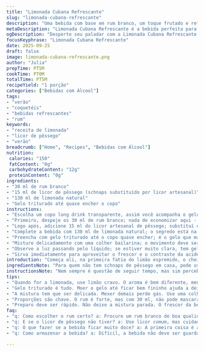 ```yaml
---
title: "Limonada Cubana Refrescante"
slug: "limonada-cubana-refrescante"
description: "Uma bebida com base em rum branco, um toque frutado e refrescante, servida com gelo triturado para uma textura gelada perfeita. Ideal para dias quentes, combina fácil com várias ocasiões e paladares, incluindo quem busca opções veganas e sem alergênicos comuns."
metaDescription: "Limonada Cubana Refrescante é a bebida perfeita para dias quentes. Refrescante, com rum branco e limonada natural."
ogDescription: "Desperte seu paladar com a Limonada Cubana Refrescante. Uma mistura refrescante de rum e limonada perfeita para o calor."
focusKeyphrase: "Limonada Cubana Refrescante"
date: 2025-09-25
draft: false
image: limonada-cubana-refrescante.png
author: "Julia"
prepTime: PT5M
cookTime: PT0M
totalTime: PT5M
recipeYield: "1 porção"
categories: ["Bebidas com Álcool"]
tags:
- "verão"
- "coquetéis"
- "bebidas refrescantes"
- "rum"
keywords:
- "receita de limonada"
- "licor de pêssego"
- "verão"
breadcrumb: ["Home", "Recipes", "Bebidas com Álcool"]
nutrition: 
 calories: "150"
 fatContent: "0g"
 carbohydrateContent: "12g"
 proteinContent: "0g"
ingredients:
- "30 ml de rum branco"
- "15 ml de licor de pêssego (schnaps substituído por licor artesanal)"
- "130 ml de limonada natural"
- "Gelo triturado até quase encher o copo"
instructions:
- "Escolha um copo long drink transparente, assim você acompanha o gelo e a mistura."
- "Primeiro, despeje os 30 ml de rum branco; nada de economizar aqui - é a alma da bebida."
- "Logo após, adicione 15 ml do licor artesanal de pêssego; substituí o schnaps industrial por um caseiro que guarda um aroma mais fresco e menos doce artificial."
- "Complete a bebida com 130 ml de limonada natural; o segredo está na limonada feita com limão cravo, mais perfumado e ácido que o siciliano tradicional."
- "Preencha com gelo triturado até o copo quase encher; é o gelo que mantém a bebida na temperatura certa e dilui o álcool devagar, garantindo o equilíbrio."
- "Misture delicadamente com uma colher bailarina; o movimento deve ser suave, evitando que a espuma e o gás desapareçam rápido."
- "Observe a luz passando pelo líquido; se estiver muito clara, tem gelo demais. A coloração meio dourada mostra equilíbrio."
- "Sirva imediatamente para aproveitar o frescor e o contraste da acidez com o toque doce do pêssego."
introduction: "Começa ali, na primeira fatia do limão espremido, o cheiro cítrico que se espalha pela cozinha. Já testei várias vezes essa limonada com rum - experiências que me ensinaram a valorizar cada toque aromático da fruta e a suavidade do licor. O segredo? O equilíbrio entre álcool e limonada, além do gelo que não pode ser só gelo, e sim triturado para abrir espaço na boca durante cada gole. A leve doçura do pêssego quebra a acidez do limão sem apagar o frescor. Foi substituindo o schnaps por um licor artesanal que notei como o sabor ganha personalidade e autenticidade. Aqui não tem frescura - é uma mistura direta que reflete a alma calorosa de Cuba."
ingredientsNote: "Para quem não tem schnaps de pêssego em casa, pode usar licor de pêssego comum ou até uma mistura de suco concentrado de pêssego com um pouco de vodka para compensar a força alcoólica. A limonada caseira é tudo aqui - use limões fresquinhos e coe para evitar resíduos que comprometem a textura. Não recomendo limonada industrial ou de saquinho, muda demais o perfil da bebida. O gelo triturado é fundamental - gelo em cubos é muito intenso, diluindo rápido demais e mudando o sabor. Se possível, use um socador ou processador para acertar a textura."
instructionsNote: "Nem sempre é questão de seguir tempo, mas sim perceber a mudança no visual e na textura da bebida. A mistura deve ser feita com cuidado para manter as bolhas e o frescor, evitando mexer demais. A proporção entre rum, licor e limonada deve ser ajustada ao paladar, lembrando que álcool forte demais perde graça e o doce pode virar enjoativo. E nunca esquecer do gelo - muita gente subestima como ele muda o jogo, tanto na temperatura quanto na diluição gradual. No calor, essa bebida vira quase um ritual para aprender a equilibrar corpo, sabor e sensação refrescante."
tips:
- "Quando for a limonada, use limão cravo. O aroma é bem diferente, menos ácido. A acidez ideal para equilibrar o doce do pêssego. Não subestime a importância da limonada caseira - evita que a bebida fique enjoativa. Se não tiver limão cravo, limão tahiti pode quebrar o galho, mas o sabor muda."
- "Gelo triturado é tudo. Moer o gelo até ficar bem fininho ajuda a deixar a bebida fresca por mais tempo. Gelo em cubos derrete rápido demais, alteração no gosto. Se não tiver moedor, é improvável, mas dá pra usar um saco e bater com um martelo. O importante é a textura. Gelo correto resulta em refresco na boca."
- "A mistura tem que ser delicada. Mexer demais perde gás. Use uma colher bailarina, acerte o movimento. E a coloração? Tem que ser meio dourada. Se clara, talvez muito gelo. O equilíbrio da bebida é fundamental pra tudo - a sensação ao beber deve ser refrescante, ácido e doce na medida certa. Não esqueça – licor artesanal muda tudo."
- "Proporções são chave. O rum é forte, mas com 30 ml, não pode mascarar a limonada. A vantagem é experimentar. Limonada muito doce ou álcool forte demais estraga a experiência. Se notar que não está certo, ajuste na hora. Menos, às vezes é mais. Se o pêssego não tá lá, o gosto vai pra fora."
- "Preparo deve ser rápido. Não deixe a mistura parada. O frescor da bebida é um convite para a primeira golada. O segredo é servir imediatamente. A demora, aí já não vale. E a leve precisão nas medidas? Errou uma vez, fica atento na próxima. Um toque de atenção faz diferença."
faq:
- "q: Como escolher o rum certo? a: Procure um rum branco de boa qualidade. O sabor dele deve estar presente. Evite marcas muito doces. Pode experimentar outros estilos, mas o clássico é o ideal."
- "q: E se o licor de pêssego não tiver? a: Use licor comum, mas cuidado. Pode ajustar a doçura da limonada se necessário. Alternativa é suco concentrado de pêssego com vodka. Compensa no álcool."
- "q: O que fazer se a bebida ficar muito doce? a: A primeira coisa é adicionar mais limonada, ajusta. Experimente a acidez, ela constante é a chave. Se não resolve, você pode colocar um pouco de água com gás. Isso muda a textura."
- "q: Como armazenar a bebida? a: Difícil, a bebida não deve ser guardada. Frescor é tudo. Mas se sobrar, coloque na geladeira. Não dura mais de algumas horas. O gelo vai derreter e alterar tudo na mistura. Cuide desse detalhe."

---
```

